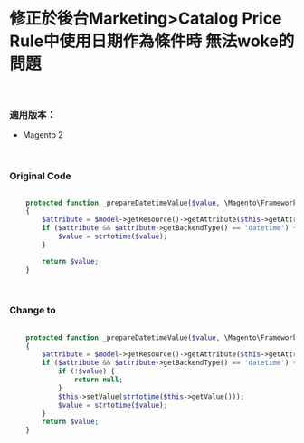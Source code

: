 # 修正於後台Marketing>Catalog Price Rule中使用日期作為條件時 無法woke的問題

<br>

### 適用版本：
* Magento 2

<br>

### Original Code

```php

    protected function _prepareDatetimeValue($value, \Magento\Framework\Model\AbstractModel $model)
    {
        $attribute = $model->getResource()->getAttribute($this->getAttribute());
        if ($attribute && $attribute->getBackendType() == 'datetime') {
            $value = strtotime($value);
        }

        return $value;
    }

```
<br>

### Change to

```php
    
    protected function _prepareDatetimeValue($value, \Magento\Framework\Model\AbstractModel $model)
    {
        $attribute = $model->getResource()->getAttribute($this->getAttribute());
        if ($attribute && $attribute->getBackendType() == 'datetime') {
            if (!$value) {
                return null;
            }
            $this->setValue(strtotime($this->getValue()));
            $value = strtotime($value);
        }
        return $value;
    }

```
<br>

